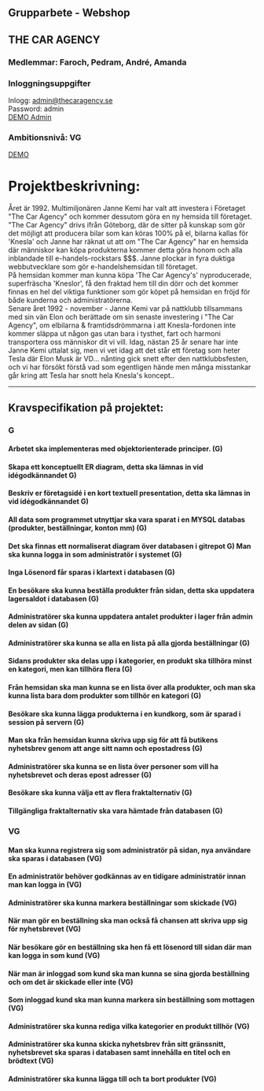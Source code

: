 
## Grupparbete - Webshop
## THE CAR AGENCY
### Medlemmar: Faroch, Pedram, André, Amanda

### Inloggningsuppgifter
Inlogg: admin@thecaragency.se
<br/>
Password: admin
<br/>
<a href="http://farochmehri.wieg17.se/thecaragency/admin/">DEMO Admin</a>
### Ambitionsnivå: VG

<a href="http://amandaenglund.wieg17.se/thecaragency/">DEMO</a>


# Projektbeskrivning:
Året är 1992. Multimiljonären Janne Kemi har valt att investera i Företaget "The Car Agency" och kommer dessutom göra en ny hemsida till företaget. "The Car Agency" drivs ifrån Göteborg, där de sitter på kunskap som gör det möjligt att producera bilar som kan köras 100% på el, bilarna kallas för 'Knesla' och Janne har räknat ut att om "The Car Agency" har en hemsida där människor kan köpa produkterna kommer detta göra honom och alla inblandade till e-handels-rockstars $$$. Janne plockar in fyra duktiga webbutvecklare som gör e-handelshemsidan till företaget. 
<br/>
På hemsidan kommer man kunna köpa 'The Car Agency's' nyproducerade, superfräscha 'Kneslor', få den fraktad hem till din dörr och det kommer finnas en hel del viktiga funktioner som gör köpet på hemsidan en fröjd för både kunderna och administratörerna. 
<br/>
Senare året 1992 - november - Janne Kemi var på nattklubb tillsammans med sin vän Elon och berättade om sin senaste investering i "The Car Agency", om elbilarna & framtidsdrömmarna i att Knesla-fordonen inte kommer släppa ut någon gas utan bara i tysthet, fart och harmoni transportera oss människor dit vi vill. Idag, nästan 25 år senare har inte Janne Kemi uttalat sig, men vi vet idag att det står ett företag som heter Tesla där Elon Musk är VD... nånting gick snett efter den nattklubbsfesten, och vi har försökt förstå vad som egentligen hände men många misstankar går kring att Tesla har snott hela Knesla's koncept.. 


---------------------------------------------------------------------------------------------------------------------------------

## Kravspecifikation på projektet:
### G
#### Arbetet ska implementeras med objektorienterade principer. (G)
#### Skapa ett konceptuellt ER diagram, detta ska lämnas in vid idégodkännandet G)
#### Beskriv er företagsidé i en kort textuell presentation, detta ska lämnas in vid idégodkännandet G)
#### All data som programmet utnyttjar ska vara sparat i en MYSQL databas (produkter, beställningar, konton mm) (G)
#### Det ska finnas ett normaliserat diagram över databasen i gitrepot G) Man ska kunna logga in som administratör i systemet (G)
#### Inga Lösenord får sparas i klartext i databasen (G)
#### En besökare ska kunna beställa produkter från sidan, detta ska uppdatera lagersaldot i databasen (G)
#### Administratörer ska kunna uppdatera antalet produkter i lager från admin delen av sidan (G)
#### Administratörer ska kunna se alla en lista på alla gjorda beställningar (G) 
#### Sidans produkter ska delas upp i kategorier, en produkt ska tillhöra minst en kategori, men kan tillhöra flera (G)
#### Från hemsidan ska man kunna se en lista över alla produkter, och man ska kunna lista bara dom produkter som tillhör en kategori (G)
#### Besökare ska kunna lägga produkterna i en kundkorg, som är sparad i session på servern (G)
#### Man ska från hemsidan kunna skriva upp sig för att få butikens nyhetsbrev genom att ange sitt namn och epostadress (G)
#### Administratörer ska kunna se en lista över personer som vill ha nyhetsbrevet och deras epost adresser (G)
#### Besökare ska kunna välja ett av flera fraktalternativ (G)
#### Tillgängliga fraktalternativ ska vara hämtade från databasen (G)


### VG
#### Man ska kunna registrera sig som administratör på sidan, nya användare ska sparas i databasen (VG)
#### En administratör behöver godkännas av en tidigare administratör innan man kan logga in (VG)
#### Administratörer ska kunna markera beställningar som skickade (VG)
#### När man gör en beställning ska man också få chansen att skriva upp sig för nyhetsbrevet (VG)
#### När besökare gör en beställning ska hen få ett lösenord till sidan där man kan logga in som kund (VG)
#### När man är inloggad som kund ska man kunna se sina gjorda beställning och om det är skickade eller inte (VG)
#### Som inloggad kund ska man kunna markera sin beställning som mottagen (VG)
#### Administratörer ska kunna rediga vilka kategorier en produkt tillhör (VG)
#### Administratörer ska kunna skicka nyhetsbrev från sitt gränssnitt, nyhetsbrevet ska sparas i databasen samt innehålla en titel och en brödtext (VG)
#### Administratörer ska kunna lägga till och ta bort produkter (VG)
